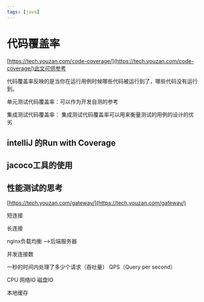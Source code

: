 ```yaml
---
tags: [java]
---
```

# 代码覆盖率
[https://tech.youzan.com/code-coverage/](https://tech.youzan.com/code-coverage/)此文可供参考

代码覆盖率反映的是当你在运行用例时候哪些代码被运行到了，哪些代码没有运行到。

单元测试代码覆盖率：可以作为开发自测的参考

集成测试代码覆盖率： 集成测试代码覆盖率可以用来衡量测试的用例的设计的优劣

## intelliJ 的Run with Coverage

## jacoco工具的使用




## 性能测试的思考
[https://tech.youzan.com/gateway/](https://tech.youzan.com/gateway/)

短连接

长连接

nginx负载均衡 -->后端服务器

并发连接数

一秒的时间内处理了多少个请求（吞吐量）
QPS（Query per second）

CPU
网络IO
磁盘IO

本地缓存
